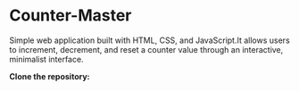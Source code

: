 # Counter-Master
Simple web application built with HTML, CSS, and JavaScript.It allows users to increment, decrement, and reset a counter value through an interactive, minimalist interface.

**Clone the repository:**
``` git clone https://github.com/githubutsav/Counter-Master.git
```
